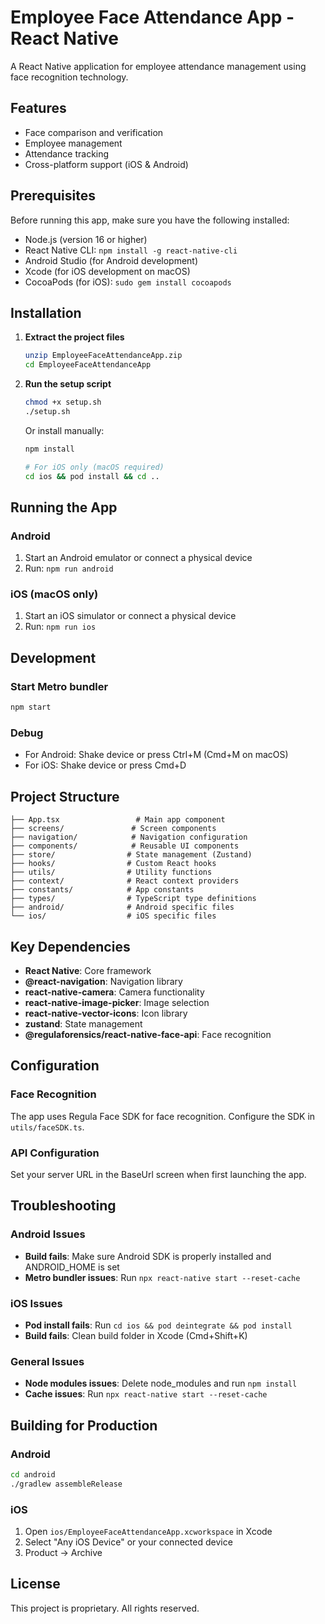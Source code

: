 
# Employee Face Attendance App - React Native

A React Native application for employee attendance management using face recognition technology.

## Features

- Face comparison and verification
- Employee management
- Attendance tracking
- Cross-platform support (iOS & Android)

## Prerequisites

Before running this app, make sure you have the following installed:

- Node.js (version 16 or higher)
- React Native CLI: `npm install -g react-native-cli`
- Android Studio (for Android development)
- Xcode (for iOS development on macOS)
- CocoaPods (for iOS): `sudo gem install cocoapods`

## Installation

1. **Extract the project files**
   ```bash
   unzip EmployeeFaceAttendanceApp.zip
   cd EmployeeFaceAttendanceApp
   ```

2. **Run the setup script**
   ```bash
   chmod +x setup.sh
   ./setup.sh
   ```

   Or install manually:
   ```bash
   npm install
   
   # For iOS only (macOS required)
   cd ios && pod install && cd ..
   ```

## Running the App

### Android
1. Start an Android emulator or connect a physical device
2. Run: `npm run android`

### iOS (macOS only)
1. Start an iOS simulator or connect a physical device
2. Run: `npm run ios`

## Development

### Start Metro bundler
```bash
npm start
```

### Debug
- For Android: Shake device or press Ctrl+M (Cmd+M on macOS)
- For iOS: Shake device or press Cmd+D

## Project Structure

```
├── App.tsx                 # Main app component
├── screens/               # Screen components
├── navigation/            # Navigation configuration
├── components/            # Reusable UI components
├── store/                # State management (Zustand)
├── hooks/                # Custom React hooks
├── utils/                # Utility functions
├── context/              # React context providers
├── constants/            # App constants
├── types/                # TypeScript type definitions
├── android/              # Android specific files
└── ios/                  # iOS specific files
```

## Key Dependencies

- **React Native**: Core framework
- **@react-navigation**: Navigation library
- **react-native-camera**: Camera functionality
- **react-native-image-picker**: Image selection
- **react-native-vector-icons**: Icon library
- **zustand**: State management
- **@regulaforensics/react-native-face-api**: Face recognition

## Configuration

### Face Recognition
The app uses Regula Face SDK for face recognition. Configure the SDK in `utils/faceSDK.ts`.

### API Configuration
Set your server URL in the BaseUrl screen when first launching the app.

## Troubleshooting

### Android Issues
- **Build fails**: Make sure Android SDK is properly installed and ANDROID_HOME is set
- **Metro bundler issues**: Run `npx react-native start --reset-cache`

### iOS Issues
- **Pod install fails**: Run `cd ios && pod deintegrate && pod install`
- **Build fails**: Clean build folder in Xcode (Cmd+Shift+K)

### General Issues
- **Node modules issues**: Delete node_modules and run `npm install`
- **Cache issues**: Run `npx react-native start --reset-cache`

## Building for Production

### Android
```bash
cd android
./gradlew assembleRelease
```

### iOS
1. Open `ios/EmployeeFaceAttendanceApp.xcworkspace` in Xcode
2. Select "Any iOS Device" or your connected device
3. Product → Archive

## License

This project is proprietary. All rights reserved.
